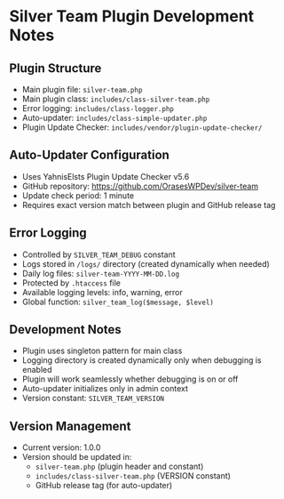 # Silver Team Plugin Development Notes

## Plugin Structure
- Main plugin file: `silver-team.php`
- Main plugin class: `includes/class-silver-team.php`
- Error logging: `includes/class-logger.php`
- Auto-updater: `includes/class-simple-updater.php`
- Plugin Update Checker: `includes/vendor/plugin-update-checker/`

## Auto-Updater Configuration
- Uses YahnisElsts Plugin Update Checker v5.6
- GitHub repository: https://github.com/OrasesWPDev/silver-team
- Update check period: 1 minute
- Requires exact version match between plugin and GitHub release tag

## Error Logging
- Controlled by `SILVER_TEAM_DEBUG` constant
- Logs stored in `/logs/` directory (created dynamically when needed)
- Daily log files: `silver-team-YYYY-MM-DD.log`
- Protected by `.htaccess` file
- Available logging levels: info, warning, error
- Global function: `silver_team_log($message, $level)`

## Development Notes
- Plugin uses singleton pattern for main class
- Logging directory is created dynamically only when debugging is enabled
- Plugin will work seamlessly whether debugging is on or off
- Auto-updater initializes only in admin context
- Version constant: `SILVER_TEAM_VERSION`

## Version Management
- Current version: 1.0.0
- Version should be updated in:
  - `silver-team.php` (plugin header and constant)
  - `includes/class-silver-team.php` (VERSION constant)
  - GitHub release tag (for auto-updater)